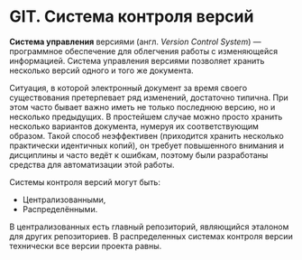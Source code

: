 # GIT. Система контроля версий

**Система управления** версиями (англ. *Version Control System*) — программное обеспечение для облегчения работы с изменяющейся информацией. Система управления версиями позволяет хранить несколько версий одного и того же документа.

Ситуация, в которой электронный документ за время своего существования претерпевает ряд изменений, достаточно типична. При этом часто бывает важно иметь не только последнюю версию, но и несколько предыдущих. В простейшем случае можно просто хранить несколько вариантов документа, нумеруя их соответствующим образом. Такой способ неэффективен (приходится хранить несколько практически идентичных копий), он требует повышенного внимания и дисциплины и часто ведёт к ошибкам, поэтому были разработаны средства для автоматизации этой работы.

Системы контроля версий могут быть:

* Централизованными,
* Распределёнными.

В централизованных есть главный репозиторий, являющийся эталоном для других репозиториев. В распределенных системах контроля версии технически все версии проекта равны.